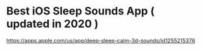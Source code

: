 # Best iOS Sleep Sounds App ( updated in 2020 )

https://apps.apple.com/us/app/deep-sleep-calm-3d-sounds/id1255215376
